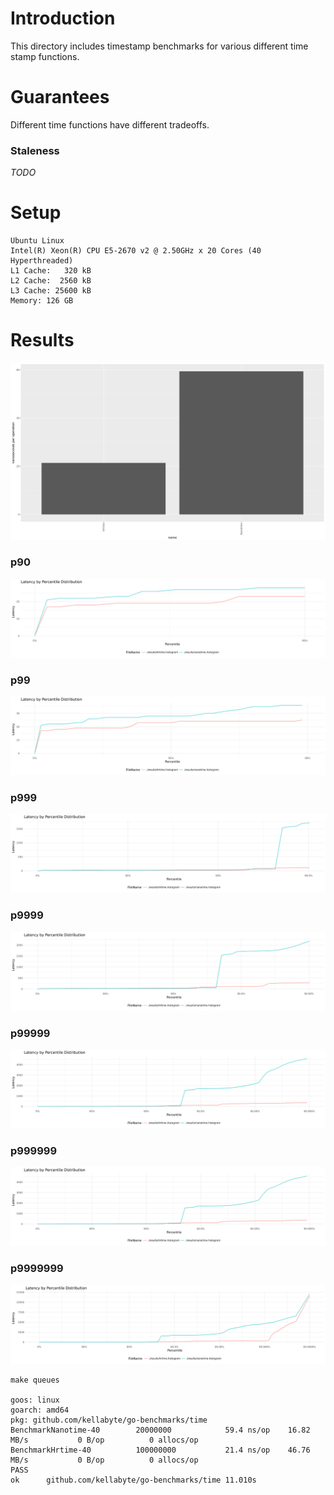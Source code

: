 # Introduction
This directory includes timestamp benchmarks for various different time stamp functions.

# Guarantees
Different time functions have different tradeoffs. 

### Staleness
_TODO_

# Setup
```
Ubuntu Linux
Intel(R) Xeon(R) CPU E5-2670 v2 @ 2.50GHz x 20 Cores (40 Hyperthreaded)
L1 Cache:   320 kB
L2 Cache:  2560 kB
L3 Cache: 25600 kB
Memory: 126 GB
```

# Results
[![results](../results/time.png)](https://github.com/kellabyte/go-benchmarks/raw/master/results/time.png)

### p90
[![results](../results/time_p90.png)](https://github.com/kellabyte/go-benchmarks/raw/master/results/time_p90.png)
### p99
[![results](../results/time_p99.png)](https://github.com/kellabyte/go-benchmarks/raw/master/results/time_p99.png)
### p999
[![results](../results/time_p999.png)](https://github.com/kellabyte/go-benchmarks/raw/master/results/time_p999.png)
### p9999
[![results](../results/time_p9999.png)](https://github.com/kellabyte/go-benchmarks/raw/master/results/time_p9999.png)
### p99999
[![results](../results/time_p99999.png)](https://github.com/kellabyte/go-benchmarks/raw/master/results/time_p99999.png)
### p999999
[![results](../results/time_p99999.png)](https://github.com/kellabyte/go-benchmarks/raw/master/results/time_p99999.png)
### p9999999
[![results](../results/time_p999999.png)](https://github.com/kellabyte/go-benchmarks/raw/master/results/time_p999999.png)

```
make queues

goos: linux
goarch: amd64
pkg: github.com/kellabyte/go-benchmarks/time
BenchmarkNanotime-40    	20000000	        59.4 ns/op	  16.82 MB/s	       0 B/op	       0 allocs/op
BenchmarkHrtime-40      	100000000	        21.4 ns/op	  46.76 MB/s	       0 B/op	       0 allocs/op
PASS
ok  	github.com/kellabyte/go-benchmarks/time	11.010s
```